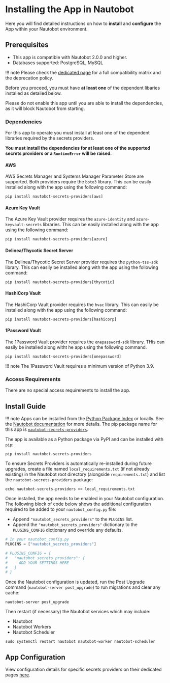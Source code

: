 # Installing the App in Nautobot

Here you will find detailed instructions on how to **install** and **configure** the App within your Nautobot environment.

## Prerequisites

- This app is compatible with Nautobot 2.0.0 and higher.
- Databases supported: PostgreSQL, MySQL

!!! note
    Please check the [dedicated page](compatibility_matrix.md) for a full compatibility matrix and the deprecation policy.

Before you proceed, you must have **at least one** of the dependent libaries installed as detailed below.

Please do not enable this app until you are able to install the dependencies, as it will block Nautobot from starting.

### Dependencies

For this app to operate you must install at least one of the dependent libraries required by the secrets providers.

**You must install the dependencies for at least one of the supported secrets providers or a `RuntimeError` will be raised.**

#### AWS

AWS Secrets Manager and Systems Manager Parameter Store are supported. Both providers require the `boto3` library. This can be easily installed along with the app using the following command:

```no-highlight
pip install nautobot-secrets-providers[aws]
```

#### Azure Key Vault

The Azure Key Vault provider requires the `azure-identity` and `azure-keyvault-secrets` libraries. This can be easily installed along with the app using the following command:

```no-highlight
pip install nautobot-secrets-providers[azure]
```

#### Delinea/Thycotic Secret Server

The Delinea/Thycotic Secret Server provider requires the `python-tss-sdk` library. This can easily be installed along with the app using the following command:

```no-highlight
pip install nautobot-secrets-providers[thycotic]
```

#### HashiCorp Vault

The HashiCorp Vault provider requires the `hvac` library. This can easily be installed along with the app using the following command:

```no-highlight
pip install nautobot-secrets-providers[hashicorp]
```

#### 1Password Vault

The 1Password Vault provider requires the `onepassword-sdk` library. THis can easily be installed along witht he app using the following command.

```no-highlight
pip install nautobot-secrets-providers[onepassword]
```

!!! note
    The 1Password Vault requires a minimum version of Python 3.9.

### Access Requirements

There are no special access requirements to install the app.

## Install Guide

!!! note
    Apps can be installed from the [Python Package Index](https://pypi.org/) or locally. See the [Nautobot documentation](https://docs.nautobot.com/projects/core/en/stable/user-guide/administration/installation/app-install/) for more details. The pip package name for this app is [`nautobot-secrets-providers`](https://pypi.org/project/nautobot-secrets-providers/).

The app is available as a Python package via PyPI and can be installed with `pip`:

```shell
pip install nautobot-secrets-providers
```

To ensure Secrets Providers is automatically re-installed during future upgrades, create a file named `local_requirements.txt` (if not already existing) in the Nautobot root directory (alongside `requirements.txt`) and list the `nautobot-secrets-providers` package:

```shell
echo nautobot-secrets-providers >> local_requirements.txt
```

Once installed, the app needs to be enabled in your Nautobot configuration. The following block of code below shows the additional configuration required to be added to your `nautobot_config.py` file:

- Append `"nautobot_secrets_providers"` to the `PLUGINS` list.
- Append the `"nautobot_secrets_providers"` dictionary to the `PLUGINS_CONFIG` dictionary and override any defaults.

```python
# In your nautobot_config.py
PLUGINS = ["nautobot_secrets_providers"]

# PLUGINS_CONFIG = {
#   "nautobot_secrets_providers": {
#     ADD YOUR SETTINGS HERE
#   }
# }
```

Once the Nautobot configuration is updated, run the Post Upgrade command (`nautobot-server post_upgrade`) to run migrations and clear any cache:

```shell
nautobot-server post_upgrade
```

Then restart (if necessary) the Nautobot services which may include:

- Nautobot
- Nautobot Workers
- Nautobot Scheduler

```shell
sudo systemctl restart nautobot nautobot-worker nautobot-scheduler
```

## App Configuration

View configuration details for specific secrets providers on their dedicated pages [here](./providers/index.md).
